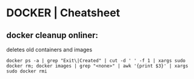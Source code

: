 # DOCKER \| Cheatsheet

## docker cleanup onliner:

deletes old containers  and images

```
docker ps -a | grep "Exit\|Created" | cut -d ' ' -f 1 | xargs sudo docker rm; docker images | grep "<none>" | awk '{print $3}' | xargs sudo docker rmi
```



